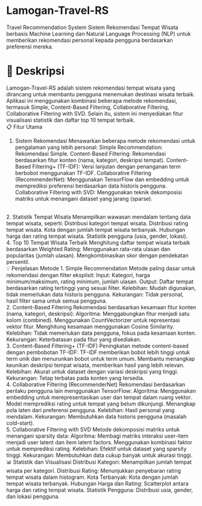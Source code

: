 # Lamogan-Travel-RS
Travel Recommendation System
Sistem Rekomendasi Tempat Wisata berbasis Machine Learning dan Natural Language Processing (NLP) untuk memberikan rekomendasi personal kepada pengguna berdasarkan preferensi mereka.
<br>
# 📌 Deskripsi
Lamogan-Travel-RS adalah sistem rekomendasi tempat wisata yang dirancang untuk membantu pengguna menemukan destinasi wisata terbaik. Aplikasi ini menggunakan kombinasi beberapa metode rekomendasi, termasuk Simple,  Content-Based Filtering, Collaborative Filtering, Collaborative Filtering with SVD. Selain itu, sistem ini menyediakan fitur visualisasi statistik dan daftar top 10 tempat terbaik.
<br>
📋 Fitur Utama
1. Sistem Rekomendasi
Menawarkan beberapa metode rekomendasi untuk pengalaman yang lebih personal:
Simple Recommendation: Rekomendasi Simple.
Content-Based Filtering: Rekomendasi berdasarkan fitur konten (nama, kategori, deskripsi tempat).
Content-Based Filtering+ (TF-IDF): Versi lanjutan dengan penanganan term berbobot menggunakan TF-IDF.
Collaborative Filtering (RecommenderNet): Menggunakan TensorFlow dan embedding untuk memprediksi preferensi berdasarkan data historis pengguna.
Collaborative Filtering with SVD: Menggunakan teknik dekomposisi matriks untuk menangani dataset yang jarang (sparse).
<br>
2. Statistik Tempat Wisata
Menampilkan wawasan mendalam tentang data tempat wisata, seperti:
Distribusi kategori tempat wisata.
Distribusi rating tempat wisata.
Kota dengan jumlah tempat wisata terbanyak.
Hubungan harga dan rating tempat wisata.
Statistik pengguna (usia, gender, lokasi).
<br>
4. Top 10 Tempat Wisata Terbaik
Menghitung daftar tempat wisata terbaik berdasarkan Weighted Rating:
Menggunakan rata-rata ulasan dan popularitas (jumlah ulasan).
Mengkombinasikan skor dengan pendekatan persentil.
<br>
💡 Penjelasan Metode
1. Simple Recommendation
Metode paling dasar untuk rekomendasi dengan filter eksplisit:
Input: Kategori, harga minimum/maksimum, rating minimum, jumlah ulasan.
Output: Daftar tempat berdasarkan rating tertinggi yang sesuai filter.
Kelebihan: Mudah digunakan, tidak memerlukan data historis pengguna.
Kekurangan: Tidak personal, hasil filter sama untuk semua pengguna.
<br>
2. Content-Based Filtering
Rekomendasi berdasarkan kesamaan fitur konten (nama, kategori, deskripsi):
Algoritma:
Menggabungkan fitur menjadi satu kolom (combined).
Menggunakan CountVectorizer untuk representasi vektor fitur.
Menghitung kesamaan menggunakan Cosine Similarity.
Kelebihan: Tidak memerlukan data pengguna, fokus pada kesamaan konten.
Kekurangan: Keterbatasan pada fitur yang disediakan.
<br>
3. Content-Based Filtering+ (TF-IDF)
Peningkatan metode content-based dengan pembobotan TF-IDF:
TF-IDF memberikan bobot lebih tinggi untuk term unik dan menurunkan bobot untuk term umum.
Membantu menangkap keunikan deskripsi tempat wisata, memberikan hasil yang lebih relevan.
Kelebihan: Akurat untuk dataset dengan variasi deskripsi yang tinggi.
Kekurangan: Tetap terbatas pada konten yang tersedia.
<br>
4. Collaborative Filtering (RecommenderNet)
Rekomendasi berdasarkan perilaku pengguna lain menggunakan TensorFlow:
Algoritma:
Menggunakan embedding untuk merepresentasikan user dan tempat dalam ruang vektor.
Model memprediksi rating untuk tempat yang belum dikunjungi.
Menangkap pola laten dari preferensi pengguna.
Kelebihan: Hasil personal yang mendalam.
Kekurangan: Membutuhkan data historis pengguna (masalah cold-start).
<br>
5. Collaborative Filtering with SVD
Metode dekomposisi matriks untuk menangani sparsity data:
Algoritma:
Membagi matriks interaksi user-item menjadi user latent dan item latent factors.
Menggunakan kombinasi faktor untuk memprediksi rating.
Kelebihan: Efektif untuk dataset yang sparsity tinggi.
Kekurangan: Membutuhkan data cukup banyak untuk akurasi tinggi.
<br>
📊 Statistik dan Visualisasi
Distribusi Kategori: Menampilkan jumlah tempat wisata per kategori.
Distribusi Rating: Menunjukkan penyebaran rating tempat wisata dalam histogram.
Kota Terbanyak: Kota dengan jumlah tempat wisata terbanyak.
Hubungan Harga dan Rating: Scatterplot antara harga dan rating tempat wisata.
Statistik Pengguna: Distribusi usia, gender, dan lokasi pengguna.


